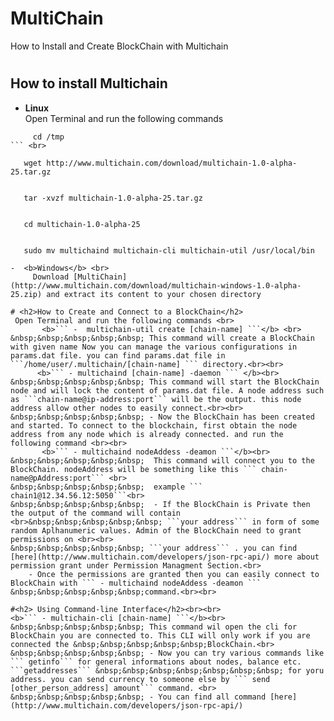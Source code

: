 # MultiChain

How to Install and Create BlockChain with Multichain

# <h2>How to install Multichain </h2>
  -  <b>Linux</b> <br>
  Open Terminal and run the following commands<br>
  ```
       cd /tmp 
  ``` <br>
  ```
       wget http://www.multichain.com/download/multichain-1.0-alpha-25.tar.gz
  ``` <br>
  ```
       tar -xvzf multichain-1.0-alpha-25.tar.gz
  ``` <br>
  ```
       cd multichain-1.0-alpha-25
  ``` <br>
  ```
       sudo mv multichaind multichain-cli multichain-util /usr/local/bin
  ``` <br>
  -  <b>Windows</b> <br>
       Download [MultiChain](http://www.multichain.com/download/multichain-windows-1.0-alpha-25.zip) and extract its content to your chosen directory

# <h2>How to Create and Connect to a BlockChain</h2>
   Open Terminal and run the following commands <br>
         <b>``` -  multichain-util create [chain-name] ```</b> <br>
&nbsp;&nbsp;&nbsp;&nbsp;&nbsp; This command will create a BlockChain with given name Now you can manage the various configurations in params.dat file. you can find params.dat file in  ```/home/user/.multichain/[chain-name] ``` directory.<br><br>
        <b>``` - multichaind [chain-name] -daemon ``` </b><br>
&nbsp;&nbsp;&nbsp;&nbsp;&nbsp; This command will start the BlockChain node and will lock the content of params.dat file. A node address such as ```chain-name@ip-address:port``` will be the output. this node address allow other nodes to easily connect.<br><br>
 &nbsp;&nbsp;&nbsp;&nbsp;&nbsp; - Now the BlockChain has been created and started. To connect to the blockchain, first obtain the node address from any node which is already connected. and run the following command <br><br>
         <b>``` - multichaind nodeAddess -deamon ```</b><br>
&nbsp;&nbsp;&nbsp;&nbsp;&nbsp;  This command will connect you to the BlockChain. nodeAddress will be something like this ``` chain-name@pAddress:port``` <br>
&nbsp;&nbsp;&nbsp;&nbsp;&nbsp;  example ``` chain1@12.34.56.12:5050```<br>
&nbsp;&nbsp;&nbsp;&nbsp;&nbsp;  - If the BlockChain is Private then the output of the command will contain <br>&nbsp;&nbsp;&nbsp;&nbsp;&nbsp; ```your address``` in form of some random Aplhanumeric values. Admin of the BlockChain need to grant permissions on <br><br>
&nbsp;&nbsp;&nbsp;&nbsp;&nbsp; ```your address``` . you can find [here](http://www.multichain.com/developers/json-rpc-api/) more about permission grant under Permission Managment Section.<br>
      - Once the permissions are granted then you can easily connect to BlockChain with ``` - multichaind nodeAddess -deamon ``` &nbsp;&nbsp;&nbsp;&nbsp;&nbsp;command.<br><br>
      
#<h2> Using Command-line Interface</h2><br><br>
  <b>``` - multichain-cli [chain-name] ```</b><br>
&nbsp;&nbsp;&nbsp;&nbsp;&nbsp; This command wil open the cli for BlockChain you are connected to. This CLI will only work if you are connected the &nbsp;&nbsp;&nbsp;&nbsp;&nbsp;BlockChain.<br>
  &nbsp;&nbsp;&nbsp;&nbsp;&nbsp; - Now you can try various commands like ``` getinfo``` for general informations about nodes, balance etc. ```getaddresses``` &nbsp;&nbsp;&nbsp;&nbsp;&nbsp;&nbsp;&nbsp; for yoru address. you can send currency to someone else by ``` send [other_person_address] amount``` command. <br>
&nbsp;&nbsp;&nbsp;&nbsp;&nbsp; - You can find all command [here](http://www.multichain.com/developers/json-rpc-api/)
